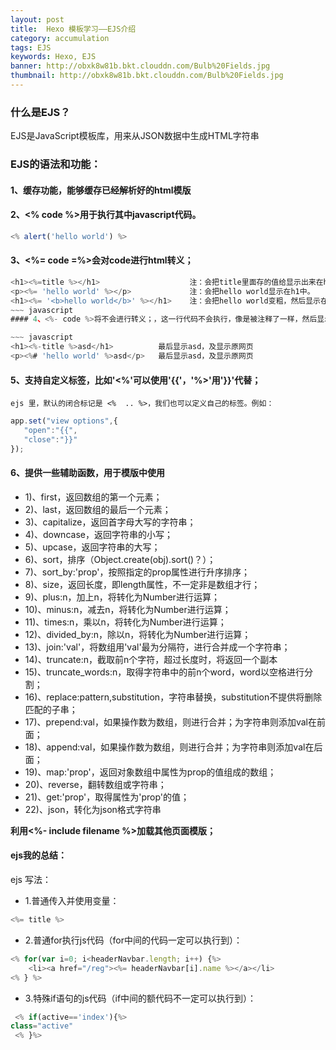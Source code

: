```yaml
---
layout: post
title:  Hexo 模板学习——EJS介绍
category: accumulation
tags: EJS
keywords: Hexo, EJS
banner: http://obxk8w81b.bkt.clouddn.com/Bulb%20Fields.jpg
thumbnail: http://obxk8w81b.bkt.clouddn.com/Bulb%20Fields.jpg
---
```


### 什么是EJS？

EJS是JavaScript模板库，用来从JSON数据中生成HTML字符串

### EJS的语法和功能：
#### 1、缓存功能，能够缓存已经解析好的html模版

#### 2、&lt;% code %&gt;用于执行其中javascript代码。
~~~ javascript
<% alert('hello world') %>
~~~
#### 3、&lt;%= code =%&gt;会对code进行html转义；

<!--more-->

~~~ javascript
<h1><%=title %></h1>                    注：会把title里面存的值给显示出来在h1中。
<p><%= 'hello world' %></p>             注：会把hello world显示在h1中。
<h1><%= '<b>hello world</b>' %></h1>    注：会把hello world变粗，然后显示在h1中。
~~~ javascript
#### 4、<%- code %>将不会进行转义；，这一行代码不会执行，像是被注释了一样，然后显示原来的html。也不会影响整个页面的执行。

~~~ javascript
<h1><%-title %>asd</h1>          最后显示asd，及显示原网页
<p><%# 'hello world' %>asd</p>   最后显示asd，及显示原网页
~~~
#### 5、支持自定义标签，比如'&lt;%'可以使用'{{'，'%&gt;'用'}}'代替；

    ejs 里，默认的闭合标记是 <%  .. %>，我们也可以定义自己的标签。例如：

~~~ javascript
app.set("view options",{                                                                                  
   "open":"{{",                                                                                  
   "close":"}}"
});
~~~
#### 6、提供一些辅助函数，用于模版中使用

- 1)、first，返回数组的第一个元素；
- 2)、last，返回数组的最后一个元素；
- 3)、capitalize，返回首字母大写的字符串；
- 4)、downcase，返回字符串的小写；
- 5)、upcase，返回字符串的大写；
- 6)、sort，排序（Object.create(obj).sort()？）；
- 7)、sort_by:'prop'，按照指定的prop属性进行升序排序；
- 8)、size，返回长度，即length属性，不一定非是数组才行；
- 9)、plus:n，加上n，将转化为Number进行运算；
- 10)、minus:n，减去n，将转化为Number进行运算；
- 11)、times:n，乘以n，将转化为Number进行运算；
- 12)、divided_by:n，除以n，将转化为Number进行运算；
- 13)、join:'val'，将数组用'val'最为分隔符，进行合并成一个字符串；
- 14)、truncate:n，截取前n个字符，超过长度时，将返回一个副本
- 15)、truncate_words:n，取得字符串中的前n个word，word以空格进行分割；
- 16)、replace:pattern,substitution，字符串替换，substitution不提供将删除匹配的子串；
- 17)、prepend:val，如果操作数为数组，则进行合并；为字符串则添加val在前面；
- 18)、append:val，如果操作数为数组，则进行合并；为字符串则添加val在后面；
- 19)、map:'prop'，返回对象数组中属性为prop的值组成的数组；
- 20)、reverse，翻转数组或字符串；
- 21)、get:'prop'，取得属性为'prop'的值；
- 22)、json，转化为json格式字符串

**利用&lt;%- include filename %&gt;加载其他页面模版；**

#### ejs我的总结：

ejs 写法：

- 1.普通传入并使用变量：

~~~ JavaScript
<%= title %>
~~~

- 2.普通for执行js代码（for中间的代码一定可以执行到）：

~~~ JavaScript
<% for(var i=0; i<headerNavbar.length; i++) {%>
    <li><a href="/reg"><%= headerNavbar[i].name %></a></li>
<% } %>
~~~

- 3.特殊if语句的js代码（if中间的额代码不一定可以执行到）：

~~~ JavaScript
 <% if(active=='index'){%>
class="active"
 <% }%>
~~~
